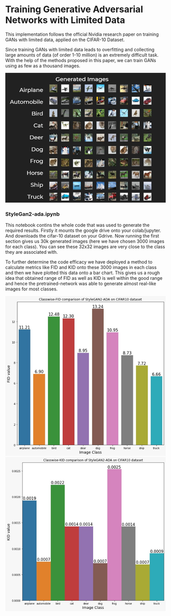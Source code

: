 # Training Generative Adversarial Networks with Limited Data #

This implementation follows the official Nvidia research paper on training GANs with limited data, applied on the CIFAR-10 Dataset.

Since training GANs with limited data leads to overfitting and collecting large amounts of data (of order 1-10 million) is an extremely difficult task. With the help of the methods proposed in this paper, we can train GANs using as few as a thousand images.


![Alt text](./gen.jfif?raw=true "Generated Images")


### StyleGan2-ada.ipynb ###
This notebook contins the whole code that was used to generate the required results. Firstly it mounts the google drive onto your colab/jupyter. And downloads the cifar-10 dataset on your Gdrive. Now running the first section gives us 30k generated images (here we have chosen 3000 images for each class). You can see these 32x32 images are very close to the class they are associated with.

To further determine the code efficacy we have deployed a method to calculate metrics like FID and KID onto these 3000 images in each class and then we have plotted this data onto a bar chart. This gives us a rough idea that obtained range of FID as well as KID is well within the good range and hence the pretrained-network was able to generate almost real-like images for most classes.

![Alt text](./fids.jfif?raw=true "FID Comparison")
![Alt text](./kids.jfif?raw=true "KID Comparison")

